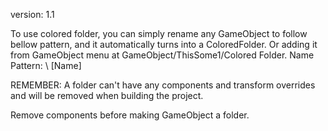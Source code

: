 version: 1.1

To use colored folder, you can simply rename any GameObject to follow bellow pattern,
and it automatically turns into a ColoredFolder. Or adding it from GameObject menu at GameObject/ThisSome1/Colored Folder.
Name Pattern: \\ [Name]

REMEMBER:
A folder can't have any components and transform overrides and will be removed
when building the project.

Remove components before making GameObject a folder.